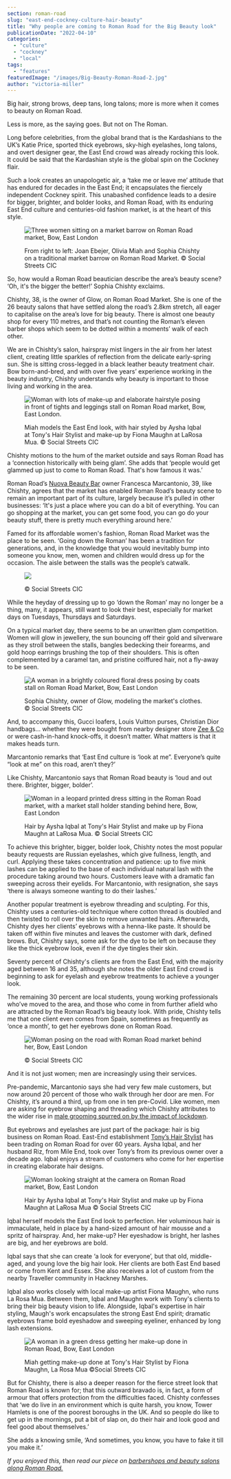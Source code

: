 ```yaml
---
section: roman-road
slug: "east-end-cockney-culture-hair-beauty"
title: "Why people are coming to Roman Road for the Big Beauty look"
publicationDate: "2022-04-10"
categories: 
  - "culture"
  - "cockney"
  - "local"
tags: 
  - "features"
featuredImage: "/images/Big-Beauty-Roman-Road-2.jpg"
author: "victoria-miller"
---
```


Big hair, strong brows, deep tans, long talons; more is more when it comes to beauty on Roman Road.

Less is more, as the saying goes. But not on The Roman.

Long before celebrities, from the global brand that is the Kardashians to the UK’s Katie Price, sported thick eyebrows, sky-high eyelashes, long talons, and overt designer gear, the East End crowd was already rocking this look. It could be said that the Kardashian style is the global spin on the Cockney flair.

Such a look creates an unapologetic air, a ‘take me or leave me’ attitude that has endured for decades in the East End; it encapsulates the fiercely independent Cockney spirit. This unabashed confidence leads to a desire for bigger, brighter, and bolder looks, and Roman Road, with its enduring East End culture and centuries-old fashion market, is at the heart of this style.

<figure>

![Three women sitting on a market barrow on Roman Road market, Bow, East London](/images/Big-Beauty-Roman-Road-17-1024x683.jpg)

<figcaption>

From right to left: Joan Ebejer, Olivia Miah and Sophia Chishty on a traditional market barrow on Roman Road Market. © Social Streets CIC

</figcaption>

</figure>

So, how would a Roman Road beautician describe the area’s beauty scene? ‘Oh, it's the bigger the better!’ Sophia Chishty exclaims.

Chishty, 38, is the owner of Glow, on Roman Road Market. She is one of the 26 beauty salons that have settled along the road’s 2.8km stretch, all eager to capitalise on the area’s love for big beauty. There is almost one beauty shop for every 110 metres, and that’s not counting the Roman’s eleven barber shops which seem to be dotted within a moments’ walk of each other.

We are in Chishty’s salon, hairspray mist lingers in the air from her latest client, creating little sparkles of reflection from the delicate early-spring sun. She is sitting cross-legged in a black leather beauty treatment chair. Bow born-and-bred, and with over five years’ experience working in the beauty industry, Chishty understands why beauty is important to those living and working in the area.

<figure>

![Woman with lots of make-up and elaborate hairstyle posing in front of tights and leggings stall on Roman Road market, Bow, East London.](/images/Big-Beauty-Roman-Road-11-1024x683.jpg)

<figcaption>

Miah models the East End look, with hair styled by Aysha Iqbal at Tony's Hair Stylist and make-up by Fiona Maughn at LaRosa Mua. © Social Streets CIC

</figcaption>

</figure>

Chishty motions to the hum of the market outside and says Roman Road has a ‘connection historically with being glam’. She adds that ‘people would get glammed up just to come to Roman Road. That's how famous it was.’

Roman Road’s [Nuova Beauty Bar](https://romanroadlondon.com/places/nuova-beauty-bar/) owner Francesca Marcantonio, 39, like Chishty, agrees that the market has enabled Roman Road’s beauty scene to remain an important part of its culture, largely because it’s pulled in other businesses: ‘It's just a place where you can do a bit of everything. You can go shopping at the market, you can get some food, you can go do your beauty stuff, there is pretty much everything around here.’

Famed for its affordable women's fashion, Roman Road Market was the place to be seen. ‘Going down the Roman’ has been a tradition for generations, and, in the knowledge that you would inevitably bump into someone you know, men, women and children would dress up for the occasion. The aisle between the stalls was the people’s catwalk.

<figure>

![](/images/Big-Beauty-Roman-Road-16-1-1024x683.jpg)

<figcaption>

© Social Streets CIC

</figcaption>

</figure>

While the heyday of dressing up to go ‘down the Roman’ may no longer be a thing, many, it appears, still want to look their best, especially for market days on Tuesdays, Thursdays and Saturdays.

On a typical market day, there seems to be an unwritten glam competition. Women will glow in jewellery, the sun bouncing off their gold and silverware as they stroll between the stalls, bangles bedecking their forearms, and gold hoop earrings brushing the top of their shoulders. This is often complemented by a caramel tan, and pristine coiffured hair, not a fly-away to be seen.

<figure>

![A woman in a brightly coloured floral dress posing by coats stall on Roman Road Market, Bow, East London](/images/Big-Beauty-Roman-Road-8-1024x683.jpg)

<figcaption>

Sophia Chishty, owner of Glow, modeling the market's clothes. © Social Streets CIC

</figcaption>

</figure>

And, to accompany this, Gucci loafers, Louis Vuitton purses, Christian Dior handbags… whether they were bought from nearby designer store [Zee & Co](https://romanroadlondon.com/zee-and-co-male-fashion-bow/) or were cash-in-hand knock-offs, it doesn’t matter. What matters is that it makes heads turn.

Marcantonio remarks that ‘East End culture is ‘look at me”. Everyone’s quite “look at me” on this road, aren’t they?’

Like Chishty, Marcantonio says that Roman Road beauty is ‘loud and out there. Brighter, bigger, bolder’.

<figure>

![Woman in a leopard printed dress sitting in the Roman Road market, with a market stall holder standing behind here, Bow, East London](/images/Big-Beauty-Roman-Road-13-1024x683.jpg)

<figcaption>

Hair by Aysha Iqbal at Tony's Hair Stylist and make up by Fiona Maughn at LaRosa Mua. © Social Streets CIC

</figcaption>

</figure>

To achieve this brighter, bigger, bolder look, Chishty notes the most popular beauty requests are Russian eyelashes, which give fullness, length, and curl. Applying these takes concentration and patience: up to five mink lashes can be applied to the base of each individual natural lash with the procedure taking around two hours. Customers leave with a dramatic fan sweeping across their eyelids. For Marcantonio, with resignation, she says ‘there is always someone wanting to do their lashes.’  

Another popular treatment is eyebrow threading and sculpting. For this, Chishty uses a centuries-old technique where cotton thread is doubled and then twisted to roll over the skin to remove unwanted hairs. Afterwards, Chishty dyes her clients’ eyebrows with a henna-like paste. It should be taken off within five minutes and leaves the customer with dark, defined brows. But, Chishty says, some ask for the dye to be left on because they like the thick eyebrow look, even if the dye tingles their skin. 

Seventy percent of Chishty's clients are from the East End, with the majority aged between 16 and 35, although she notes the older East End crowd is beginning to ask for eyelash and eyebrow treatments to achieve a younger look. 

The remaining 30 percent are local students, young working professionals who’ve moved to the area, and those who come in from further afield who are attracted by the Roman Road’s big beauty look. With pride, Chishty tells me that one client even comes from Spain, sometimes as frequently as ‘once a month’, to get her eyebrows done on Roman Road.

<figure>

![Woman posing on the road with Roman Road market behind her, Bow, East London](/images/Big-Beauty-Roman-Road-15-1024x683.jpg)

<figcaption>

© Social Streets CIC

</figcaption>

</figure>

And it is not just women; men are increasingly using their services.

Pre-pandemic, Marcantonio says she had very few male customers, but now around 20 percent of those who walk through her door are men. For Chishty, it’s around a third, up from one in ten pre-Covid. Like women, men are asking for eyebrow shaping and threading which Chishty attributes to the wider rise in [male grooming spurred on by the impact of lockdown](https://uk.style.yahoo.com/male-beauty-buzz-as-almost-a-quarter-of-men-want-to-prioritise-wellbeing-124710810.html?guccounter=1&guce_referrer=aHR0cHM6Ly93d3cuZ29vZ2xlLmNvbS8&guce_referrer_sig=AQAAAESNORNxiaemNZuqOuTNMpr6s1Vgipe0iVTABjlJq1SmWMX9qUsAp2Y9QG3dTZZyOABwQzriMyDEyuZTNpavuJWs1IEhBaYPSrbAyMPj52FhCbuFxmN5opLuwOXkI_cx3JLokT5ckXsqq64A6xz_4DU31VFT8UPOTioeE1D17riW).

But eyebrows and eyelashes are just part of the package: hair is big business on Roman Road. East-End establishment [Tony’s Hair Stylist](https://www.tonyshairstylists.co.uk/) has been trading on Roman Road for over 60 years. Aysha Iqbal, and her husband Riz, from Mile End, took over Tony’s from its previous owner over a decade ago. Iqbal enjoys a stream of customers who come for her expertise in creating elaborate hair designs. 

<figure>

![Woman looking straight at the camera on Roman Road market, Bow, East London](/images/Big-Beauty-Roman-Road-14-1024x683.jpg)

<figcaption>

Hair by Aysha Iqbal at Tony's Hair Stylist and make up by Fiona Maughn at LaRosa Mua © Social Streets CIC

</figcaption>

</figure>

Iqbal herself models the East End look to perfection. Her voluminous hair is immaculate, held in place by a hand-sized amount of hair mousse and a spritz of hairspray. And, her make-up? Her eyeshadow is bright, her lashes are big, and her eyebrows are bold.

Iqbal says that she can create ‘a look for everyone’, but that old, middle-aged, and young love the big hair look. Her clients are both East End based or come from Kent and Essex. She also receives a lot of custom from the nearby Traveller community in Hackney Marshes.

Iqbal also works closely with local make-up artist Fiona Maughn, who runs La Rosa Mua. Between them, Iqbal and Maughn work with Tony's clients to bring their big beauty vision to life. Alongside, Iqbal's expertise in hair styling, Maugh's work encapsulates the strong East End spirit; dramatic eyebrows frame bold eyeshadow and sweeping eyeliner, enhanced by long lash extensions.

<figure>

![A woman in a green dress getting her make-up done in Roman Road, Bow, East London](/images/Big-Beauty-Roman-Road-1-1024x683.jpg)

<figcaption>

Miah getting make-up done at Tony's Hair Stylist by Fiona Maughn, La Rosa Mua ©Social Streets CIC

</figcaption>

</figure>

But for Chishty, there is also a deeper reason for the fierce street look that Roman Road is known for; that this outward bravado is, in fact, a form of armour that offers protection from the difficulties faced. Chishty confesses that ‘we do live in an environment which is quite harsh, you know, Tower Hamlets is one of the poorest boroughs in the UK. And so people do like to get up in the mornings, put a bit of slap on, do their hair and look good and feel good about themselves.’

She adds a knowing smile, ‘And sometimes, you know, you have to fake it till you make it.’

_If you enjoyed this, then read our piece on [barbershops and beauty salons along Roman Road.](https://romanroadlondon.com/social-value-barbershops-beauty-salons/)_


